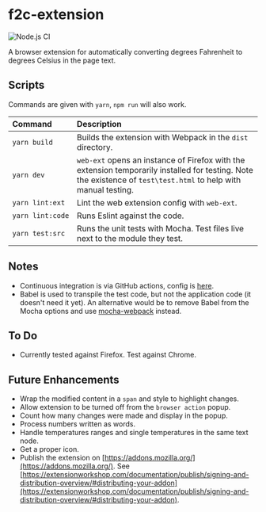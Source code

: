 # f2c-extension

![Node.js CI](https://github.com/jimCresswell/f2c-extension/workflows/Node.js%20CI/badge.svg)

A browser extension for automatically converting degrees Fahrenheit to degrees Celsius in the page text.

## Scripts

Commands are given with `yarn`, `npm run` will also work.

| Command         | Description                                                                   |
| :---             | :---                                                                           |
| <code>yarn&nbsp;build</code>    | Builds the extension with Webpack in the `dist` directory.                    |
| <code>yarn&nbsp;dev</code>      | `web-ext` opens an instance of Firefox with the extension temporarily installed for testing. Note the existence of `test\test.html` to help with manual testing. |
| <code>yarn&nbsp;lint:ext</code> | Lint the web extension config with `web-ext`.                                  |
| <code>yarn&nbsp;lint:code</code> | Runs Eslint against the code.                                                 |
| <code>yarn&nbsp;test:src</code>  | Runs the unit tests with Mocha. Test files live next to the module they test. |

## Notes

* Continuous integration is via GitHub actions, config is [here](.github\workflows).
* Babel is used to transpile the test code, but not the application code (it doesn't need it yet). An alternative would be to remove Babel from the Mocha options and use [mocha-webpack](https://github.com/zinserjan/mocha-webpack) instead.

## To Do

* Currently tested against Firefox. Test against Chrome.

## Future Enhancements

* Wrap the modified content in a `span` and style to highlight changes.
* Allow extension to be turned off from the `browser action` popup.
* Count how many changes were made and display in the popup.
* Process numbers written as words.
* Handle temperatures ranges and single temperatures in the same text node.
* Get a proper icon.
* Publish the extension on [https://addons.mozilla.org/](https://addons.mozilla.org/). See [https://extensionworkshop.com/documentation/publish/signing-and-distribution-overview/#distributing-your-addon](https://extensionworkshop.com/documentation/publish/signing-and-distribution-overview/#distributing-your-addon).
